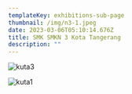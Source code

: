 ```yaml
---
templateKey: exhibitions-sub-page
thumbnail: /img/n3-1.jpeg
date: 2023-03-06T05:10:14.676Z
title: SMK SMKN 3 Kota Tangerang
description: ""
---
```

![kuta3](/img/n3-2.jpeg)

![kuta1](/img/n3-3.jpeg)

